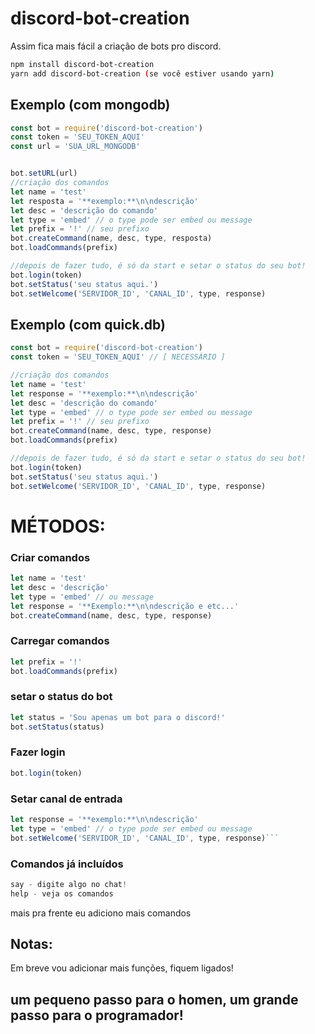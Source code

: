 # discord-bot-creation

Assim fica mais fácil a criação de bots pro discord.


```bash
npm install discord-bot-creation
yarn add discord-bot-creation (se você estiver usando yarn)
```

## Exemplo (com mongodb)

```js
const bot = require('discord-bot-creation')
const token = 'SEU_TOKEN_AQUI'
const url = 'SUA_URL_MONGODB'


bot.setURL(url)
//criação dos comandos
let name = 'test'
let resposta = '**exemplo:**\n\ndescrição'
let desc = 'descrição do comando'
let type = 'embed' // o type pode ser embed ou message
let prefix = '!' // seu prefixo
bot.createCommand(name, desc, type, resposta)
bot.loadCommands(prefix)

//depois de fazer tudo, é só da start e setar o status do seu bot!
bot.login(token)
bot.setStatus('seu status aqui.')
bot.setWelcome('SERVIDOR_ID', 'CANAL_ID', type, response)
```

## Exemplo (com quick.db)

```js
const bot = require('discord-bot-creation')
const token = 'SEU_TOKEN_AQUI' // [ NECESSÁRIO ]

//criação dos comandos
let name = 'test'
let response = '**exemplo:**\n\ndescrição'
let desc = 'descrição do comando'
let type = 'embed' // o type pode ser embed ou message
let prefix = '!' // seu prefixo
bot.createCommand(name, desc, type, response)
bot.loadCommands(prefix)

//depois de fazer tudo, é só da start e setar o status do seu bot!
bot.login(token)
bot.setStatus('seu status aqui.')
bot.setWelcome('SERVIDOR_ID', 'CANAL_ID', type, response)
```

# MÉTODOS:

### Criar comandos

```js
let name = 'test'
let desc = 'descrição'
let type = 'embed' // ou message
let response = '**Exemplo:**\n\ndescrição e etc...'
bot.createCommand(name, desc, type, response)
```
### Carregar comandos
```js
let prefix = '!'
bot.loadCommands(prefix)
```

### setar o status do bot
```js
let status = 'Sou apenas um bot para o discord!'
bot.setStatus(status)
```

### Fazer login
```js
bot.login(token)
```

### Setar canal de entrada
```js
let response = '**exemplo:**\n\ndescrição'
let type = 'embed' // o type pode ser embed ou message
bot.setWelcome('SERVIDOR_ID', 'CANAL_ID', type, response)```
```

### Comandos já incluídos

```js
say - digite algo no chat!
help - veja os comandos
```
mais pra frente eu adiciono mais comandos

## Notas:

Em breve vou adicionar mais funções, fiquem ligados!
## um pequeno passo para o homen, um grande passo para o programador!
